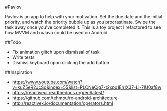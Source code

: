 #Pavlov

Pavlov is an app to help with your motivation. Set the due date and the initial priority, and watch the priority bubble up as you procrastinate. Swipe the task away once you've completed it. This is a toy project I refactored to see how MVVM and rxJava could be used on Android.

##Todo
* Fix animation glitch upon dismissal of task
* Write tests
* Dismiss keyboard upon clicking the add button

##Inspiration
* https://www.youtube.com/watch?v=kuZ5eR2JcSo&index=55&list=PLCNeCjq7-t2xpo1Eh1X37-Li-7IU0af8w
* https://reactiveui.readthedocs.org/en/latest/
* https://github.com/tehmou/rx-android-architecture
* http://reactivex.io/documentation/operators.html
